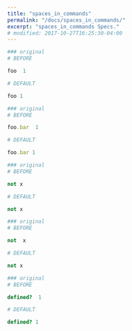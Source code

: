 ```yaml
---
title: "spaces_in_commands"
permalink: "/docs/spaces_in_commands/"
excerpt: "spaces_in_commands Specs."
# modified: 2017-10-27T16:25:30-04:00
---
```

```ruby
### original
# BEFORE

foo  1

```
```ruby
# DEFAULT

foo 1

```
```ruby
### original
# BEFORE

foo.bar  1

```
```ruby
# DEFAULT

foo.bar 1

```
```ruby
### original
# BEFORE

not x

```
```ruby
# DEFAULT

not x

```
```ruby
### original
# BEFORE

not  x

```
```ruby
# DEFAULT

not x

```
```ruby
### original
# BEFORE

defined?  1

```
```ruby
# DEFAULT

defined? 1

```
